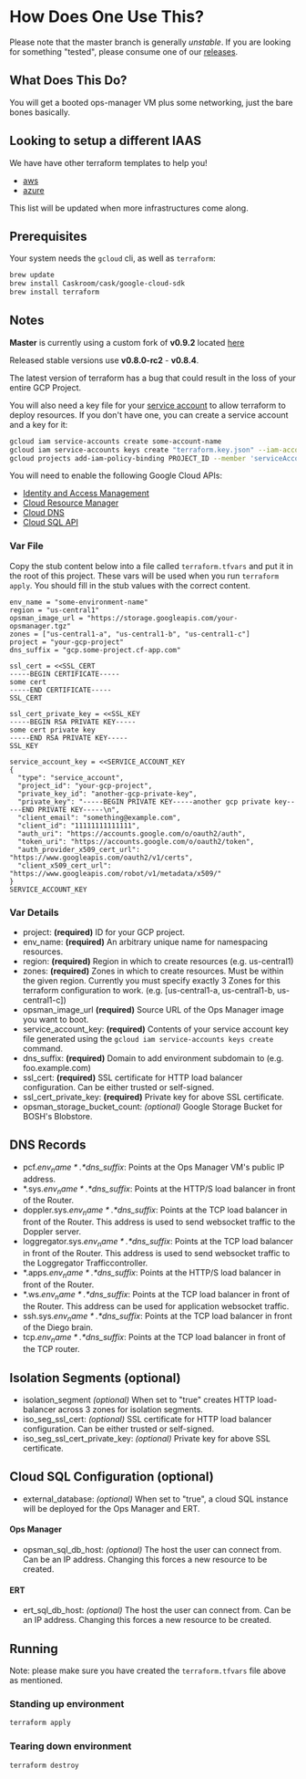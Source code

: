 # How Does One Use This?

Please note that the master branch is generally *unstable*. If you are looking for something
"tested", please consume one of our [releases](https://github.com/pivotal-cf/terraforming-gcp/releases).

## What Does This Do?

You will get a booted ops-manager VM plus some networking, just the bare bones basically.

## Looking to setup a different IAAS

We have have other terraform templates to help you!

- [aws](https://github.com/pivotal-cf/terraforming-aws)
- [azure](https://github.com/pivotal-cf/terraforming-azure)

This list will be updated when more infrastructures come along.

## Prerequisites

Your system needs the `gcloud` cli, as well as `terraform`:

```bash
brew update
brew install Caskroom/cask/google-cloud-sdk
brew install terraform
```

## Notes

**Master** is currently using a custom fork of **v0.9.2** located [here](https://github.com/zachgersh/terraform/tree/v0.9.2-iam-fix)

Released stable versions use **v0.8.0-rc2** - **v0.8.4**.

The latest version of terraform has a bug that could result in the loss of your entire GCP Project.

You will also need a key file for your [service account](https://cloud.google.com/iam/docs/service-accounts)
to allow terraform to deploy resources. If you don't have one, you can create a service account and a key for it:

```bash
gcloud iam service-accounts create some-account-name
gcloud iam service-accounts keys create "terraform.key.json" --iam-account "some-account-name@yourproject.iam.gserviceaccount.com"
gcloud projects add-iam-policy-binding PROJECT_ID --member 'serviceAccount:some-account-name@PROJECT_ID.iam.gserviceaccount.com' --role 'roles/owner'
```

You will need to enable the following Google Cloud APIs:
- [Identity and Access Management](https://console.developers.google.com/apis/api/iam.googleapis.com)
- [Cloud Resource Manager](https://console.developers.google.com/apis/api/cloudresourcemanager.googleapis.com/)
- [Cloud DNS](https://console.developers.google.com/apis/api/dns/overview)
- [Cloud SQL API](https://console.developers.google.com/apis/api/sqladmin/overview)

### Var File

Copy the stub content below into a file called `terraform.tfvars` and put it in the root of this project.
These vars will be used when you run `terraform  apply`. You should fill in the stub values with the correct content.

```hcl
env_name = "some-environment-name"
region = "us-central1"
opsman_image_url = "https://storage.googleapis.com/your-opsmanager.tgz"
zones = ["us-central1-a", "us-central1-b", "us-central1-c"]
project = "your-gcp-project"
dns_suffix = "gcp.some-project.cf-app.com"

ssl_cert = <<SSL_CERT
-----BEGIN CERTIFICATE-----
some cert
-----END CERTIFICATE-----
SSL_CERT

ssl_cert_private_key = <<SSL_KEY
-----BEGIN RSA PRIVATE KEY-----
some cert private key
-----END RSA PRIVATE KEY-----
SSL_KEY

service_account_key = <<SERVICE_ACCOUNT_KEY
{
  "type": "service_account",
  "project_id": "your-gcp-project",
  "private_key_id": "another-gcp-private-key",
  "private_key": "-----BEGIN PRIVATE KEY-----another gcp private key-----END PRIVATE KEY-----\n",
  "client_email": "something@example.com",
  "client_id": "11111111111111",
  "auth_uri": "https://accounts.google.com/o/oauth2/auth",
  "token_uri": "https://accounts.google.com/o/oauth2/token",
  "auth_provider_x509_cert_url": "https://www.googleapis.com/oauth2/v1/certs",
  "client_x509_cert_url": "https://www.googleapis.com/robot/v1/metadata/x509/"
}
SERVICE_ACCOUNT_KEY
```

### Var Details
- project: **(required)** ID for your GCP project.
- env_name: **(required)** An arbitrary unique name for namespacing resources.
- region: **(required)** Region in which to create resources (e.g. us-central1)
- zones: **(required)** Zones in which to create resources. Must be within the given region. Currently you must specify exactly 3 Zones for this terraform configuration to work. (e.g. [us-central1-a, us-central1-b, us-central1-c])
- opsman_image_url **(required)** Source URL of the Ops Manager image you want to boot.
- service_account_key: **(required)** Contents of your service account key file generated using the `gcloud iam service-accounts keys create` command.
- dns_suffix: **(required)** Domain to add environment subdomain to (e.g. foo.example.com)
- ssl_cert: **(required)** SSL certificate for HTTP load balancer configuration. Can be either trusted or self-signed.
- ssl_cert_private_key:  **(required)** Private key for above SSL certificate.
- opsman_storage_bucket_count: *(optional)* Google Storage Bucket for BOSH's Blobstore.

## DNS Records
- pcf.*$env_name*.*$dns_suffix*: Points at the Ops Manager VM's public IP address.
- \*.sys.*$env_name*.*$dns_suffix*: Points at the HTTP/S load balancer in front of the Router.
- doppler.sys.*$env_name*.*$dns_suffix*: Points at the TCP load balancer in front of the Router. This address is used to send websocket traffic to the Doppler server.
- loggregator.sys.*$env_name*.*$dns_suffix*: Points at the TCP load balancer in front of the Router. This address is used to send websocket traffic to the Loggregator Trafficcontroller.
- \*.apps.*$env_name*.*$dns_suffix*: Points at the HTTP/S load balancer in front of the Router.
- \*.ws.*$env_name*.*$dns_suffix*: Points at the TCP load balancer in front of the Router. This address can be used for application websocket traffic.
- ssh.sys.*$env_name*.*$dns_suffix*: Points at the TCP load balancer in front of the Diego brain.
- tcp.*$env_name*.*$dns_suffix*: Points at the TCP load balancer in front of the TCP router.

## Isolation Segments (optional)
- isolation_segment *(optional)* When set to "true" creates HTTP load-balancer across 3 zones for isolation segments.
- iso_seg_ssl_cert: *(optional)* SSL certificate for HTTP load balancer configuration. Can be either trusted or self-signed.
- iso_seg_ssl_cert_private_key:  *(optional)* Private key for above SSL certificate.

## Cloud SQL Configuration (optional)
- external_database: *(optional)* When set to "true", a cloud SQL instance will be deployed for the Ops Manager and ERT.

#### Ops Manager
- opsman_sql_db_host: *(optional)* The host the user can connect from. Can be an IP address. Changing this forces a new resource to be created.

#### ERT
- ert_sql_db_host: *(optional)* The host the user can connect from. Can be an IP address. Changing this forces a new resource to be created.

## Running

Note: please make sure you have created the `terraform.tfvars` file above as mentioned.

### Standing up environment

```bash
terraform apply
```

### Tearing down environment

```bash
terraform destroy
```
